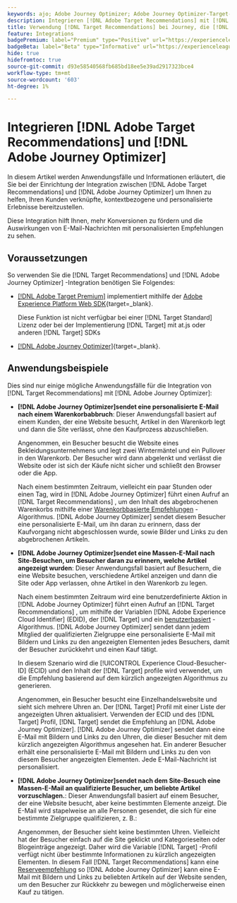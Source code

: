 ```yaml
---
keywords: ajo; Adobe Journey Optimizer; Adobe Journey Optimizer-Target-Integration; Empfehlungen; Target-Empfehlungen; Integration
description: Integrieren [!DNL Adobe Target Recommendations] mit [!DNL Adobe Journey Optimizer].
title: Verwendung [!DNL Target Recommendations] bei Journey, die [!DNL Adobe Journey Optimizer]?
feature: Integrations
badgePremium: label="Premium" type="Positive" url="https://experienceleague.adobe.com/docs/target/using/introduction/intro.html?lang=en#premium newtab=true" tooltip="Erfahren Sie, was in Target Premium enthalten ist."
badgeBeta: label="Beta" type="Informative" url="https://experienceleague.adobe.com/docs/target/using/introduction/intro.html?lang=de#beta newtab=true" tooltip="Was sind Beta-Funktionen in  [!DNL Adobe Target]?"
hide: true
hidefromtoc: true
source-git-commit: d93e58540568fb685bd18ee5e39ad2917323bce4
workflow-type: tm+mt
source-wordcount: '603'
ht-degree: 1%

---
```


# Integrieren [!DNL Adobe Target Recommendations] und [!DNL Adobe Journey Optimizer]

In diesem Artikel werden Anwendungsfälle und Informationen erläutert, die Sie bei der Einrichtung der Integration zwischen [!DNL Adobe Target Recommendations] und [!DNL Adobe Journey Optimizer] um Ihnen zu helfen, Ihren Kunden verknüpfte, kontextbezogene und personalisierte Erlebnisse bereitzustellen.

Diese Integration hilft Ihnen, mehr Konversionen zu fördern und die Auswirkungen von E-Mail-Nachrichten mit personalisierten Empfehlungen zu sehen.

## Voraussetzungen 

So verwenden Sie die [!DNL Target Recommendations] und [!DNL Adobe Journey Optimizer] -Integration benötigen Sie Folgendes:

* [[!DNL Adobe Target Premium]](/help/main/c-intro/intro.md#premium) implementiert mithilfe der [Adobe Experience Platform Web SDK](https://experienceleague.adobe.com/docs/target-dev/developer/client-side/aep-web-sdk.html?lang=de){target=_blank}.

  Diese Funktion ist nicht verfügbar bei einer [!DNL Target Standard] Lizenz oder bei der Implementierung [!DNL Target] mit at.js oder anderen [!DNL Target] SDKs

* [[!DNL Adobe Journey Optimizer]](https://experienceleague.adobe.com/docs/journey-optimizer/using/ajo-home.html){target=_blank}.

## Anwendungsbeispiele

Dies sind nur einige mögliche Anwendungsfälle für die Integration von [!DNL Target Recommendations] mit [!DNL Adobe Journey Optimizer]:

* **[!DNL Adobe Journey Optimizer]sendet eine personalisierte E-Mail nach einem Warenkorbabbruch**: Dieser Anwendungsfall basiert auf einem Kunden, der eine Website besucht, Artikel in den Warenkorb legt und dann die Site verlässt, ohne den Kaufprozess abzuschließen.

  Angenommen, ein Besucher besucht die Website eines Bekleidungsunternehmens und legt zwei Wintermäntel und ein Pullover in den Warenkorb. Der Besucher wird dann abgelenkt und verlässt die Website oder ist sich der Käufe nicht sicher und schließt den Browser oder die App.

  Nach einem bestimmten Zeitraum, vielleicht ein paar Stunden oder einen Tag, wird in [!DNL Adobe Journey Optimizer] führt einen Aufruf an [!DNL Target Recommendations] , um den Inhalt des abgebrochenen Warenkorbs mithilfe einer [Warenkorbbasierte Empfehlungen](/help/main/c-recommendations/c-algorithms/base-the-recommendation-on-a-recommendation-key.md) -Algorithmus. [!DNL Adobe Journey Optimizer] sendet diesem Besucher eine personalisierte E-Mail, um ihn daran zu erinnern, dass der Kaufvorgang nicht abgeschlossen wurde, sowie Bilder und Links zu den abgebrochenen Artikeln.

* **[!DNL Adobe Journey Optimizer]sendet eine Massen-E-Mail nach Site-Besuchen, um Besucher daran zu erinnern, welche Artikel angezeigt wurden**: Dieser Anwendungsfall basiert auf Besuchern, die eine Website besuchen, verschiedene Artikel anzeigen und dann die Site oder App verlassen, ohne Artikel in den Warenkorb zu legen.

  Nach einem bestimmten Zeitraum wird eine benutzerdefinierte Aktion in [!DNL Adobe Journey Optimizer] führt einen Aufruf an [!DNL Target Recommendations] , um mithilfe der Variablen [!DNL Adobe Experience Cloud Identifier] (EDID), der [!DNL Target] und ein [benutzerbasiert](/help/main/c-recommendations/c-algorithms/base-the-recommendation-on-a-recommendation-key.md) -Algorithmus. [!DNL Adobe Journey Optimizer] sendet dann jedem Mitglied der qualifizierten Zielgruppe eine personalisierte E-Mail mit Bildern und Links zu den angezeigten Elementen jedes Besuchers, damit der Besucher zurückkehrt und einen Kauf tätigt.

  In diesem Szenario wird die [!UICONTROL Experience Cloud-Besucher-ID] (ECID) und den Inhalt der [!DNL Target] profile wird verwendet, um die Empfehlung basierend auf dem kürzlich angezeigten Algorithmus zu generieren.

  Angenommen, ein Besucher besucht eine Einzelhandelswebsite und sieht sich mehrere Uhren an. Der [!DNL Target] Profil mit einer Liste der angezeigten Uhren aktualisiert. Verwenden der ECID und des [!DNL Target] Profil, [!DNL Target] sendet die Empfehlung an [!DNL Adobe Journey Optimizer]. [!DNL Adobe Journey Optimizer] sendet dann eine E-Mail mit Bildern und Links zu den Uhren, die dieser Besucher mit dem kürzlich angezeigten Algorithmus angesehen hat. Ein anderer Besucher erhält eine personalisierte E-Mail mit Bildern und Links zu den von diesem Besucher angezeigten Elementen. Jede E-Mail-Nachricht ist personalisiert.

* **[!DNL Adobe Journey Optimizer]sendet nach dem Site-Besuch eine Massen-E-Mail an qualifizierte Besucher, um beliebte Artikel vorzuschlagen.**: Dieser Anwendungsfall basiert auf einem Besucher, der eine Website besucht, aber keine bestimmten Elemente anzeigt. Die E-Mail wird stapelweise an alle Personen gesendet, die sich für eine bestimmte Zielgruppe qualifizieren, z. B.:

  Angenommen, der Besucher sieht keine bestimmten Uhren. Vielleicht hat der Besucher einfach auf die Site geklickt und Kategorieseiten oder Blogeinträge angezeigt. Daher wird die Variable [!DNL Target] -Profil verfügt nicht über bestimmte Informationen zu kürzlich angezeigten Elementen. In diesem Fall [!DNL Target Recommendations] kann eine [Reserveempfehlung](/help/main/c-recommendations/c-algorithms/backup-recs.md) so [!DNL Adobe Journey Optimizer] kann eine E-Mail mit Bildern und Links zu beliebten Artikeln auf der Website senden, um den Besucher zur Rückkehr zu bewegen und möglicherweise einen Kauf zu tätigen.



